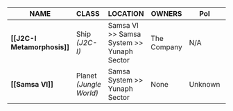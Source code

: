 
| **NAME**                    | **CLASS**                  | **LOCATION**                              | **OWNERS**  | **PoI** | **GoI** |
| --------------------------- | :------------------------- | ----------------------------------------- | ----------- | ------- | ------- |
| **[[J2C-I Metamorphosis]]** | Ship *(J2C-I)*             | Samsa VI >> Samsa System >> Yunaph Sector | The Company | N/A     | N/A     |
| **[[Samsa VI]]**            | Planet<br>*(Jungle World)* | Samsa System >> Yunaph Sector             | None        | Unknown | Unknown |
